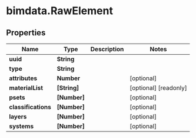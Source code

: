 # bimdata.RawElement

## Properties

Name | Type | Description | Notes
------------ | ------------- | ------------- | -------------
**uuid** | **String** |  | 
**type** | **String** |  | 
**attributes** | **Number** |  | [optional] 
**materialList** | **[String]** |  | [optional] [readonly] 
**psets** | **[Number]** |  | [optional] 
**classifications** | **[Number]** |  | [optional] 
**layers** | **[Number]** |  | [optional] 
**systems** | **[Number]** |  | [optional] 


